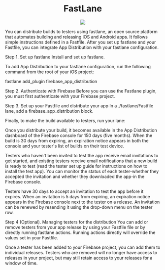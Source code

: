 # <h1 align = "center"> **FastLane**
<p align = "center"> <img src="https://docs.fastlane.tools/img/fastlane_text.png">
</p>

You can distribute builds to testers using fastlane, an open source platform that automates building and releasing iOS and Android apps. It follows simple instructions defined in a Fastfile. After you set up fastlane and your Fastfile, you can integrate App Distribution with your fastlane configuration.



Step 1. Set up fastlane
Install and set up fastlane.

To add App Distribution to your fastlane configuration, run the following command from the root of your iOS project:

fastlane add_plugin firebase_app_distribution



Step 2. Authenticate with Firebase
Before you can use the Fastlane plugin, you must first authenticate with your Firebase project. 


Step 3. Set up your Fastfile and distribute your app
In a ./fastlane/Fastfile lane, add a firebase_app_distribution block. 


Finally, to make the build available to testers, run your lane:

Once you distribute your build, it becomes available in the App Distribution dashboard of the Firebase console for 150 days (five months). When the build is 30 days from expiring, an expiration notice appears in both the console and your tester's list of builds on their test device.

Testers who haven't been invited to test the app receive email invitations to get started, and existing testers receive email notifications that a new build is ready to test (read the tester set up guide for instructions on how to install the test app). You can monitor the status of each tester-whether they accepted the invitation and whether they downloaded the app-in the Firebase console.

Testers have 30 days to accept an invitation to test the app before it expires. When an invitation is 5 days from expiring, an expiration notice appears in the Firebase console next to the tester on a release. An invitation can be renewed by resending it using the drop-down menu on the tester row.

Step 4 (Optional). Managing testers for the distribution
You can add or remove testers from your app release by using your Fastfile file or by directly running fastlane actions. Running actions directly will override the values set in your Fastfile.

Once a tester has been added to your Firebase project, you can add them to individual releases. Testers who are removed will no longer have access to releases in your project, but may still retain access to your releases for a window of time.




